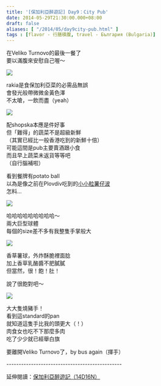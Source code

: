 ```yaml
---
title: '[保加利亞醉遊記] Day9：City Pub'
date: 2014-05-29T21:30:00.000+08:00
draft: false
aliases: [ "/2014/05/day9city-pub.html" ]
tags : [flavor - 行膳積腹, travel - България (Bulgaria)]
---
```


在Veliko Turnovo的最後一餐了  
要以滿腹來安慰自己喔～  

![](/images/bulgaria9c1.jpg)

rakia是食保加利亞菜的必需品無誤  
會發光般帶微微金黃色澤  
不太嗆，一飲而盡（yeah）  

![](/images/bulgaria9c2.jpg)

配shopska本應是件好事  
但「難得」的蔬菜不是超級新鮮  
（其實已經比一般香港吃到的新鮮十倍）  
可能這間是pub主要賣酒跟小食  
而且早上蔬菜未返貨等等吧  
（自行腦補啦）  
  
看到餐牌有potato ball  
以為是像之前在Plovdiv吃到的[小小粒薯仔波](https://hidie.net/bulgaria4b/)  
怎料...  

![](/images/bulgaria9c3.jpg)

哈哈哈哈哈哈哈哈哈～   
兩大巨型球體  
每個的size差不多有我整隻手掌般大  

![](/images/bulgaria9c4.jpg)

香草薯球，外炸酥脆裡面腍  
加上香草乳酪醬不肥膩膩  
但當然，很！飽！肚！  
  
說了很飽對吧～  

![](/images/bulgaria9c5.jpg)

大大隻燒豬手！  
看到這standard的pan  
就知道這隻手比我的頭更大（！）  
肉食女也吃不下那麼多肉  
吃了少少就已經舉白旗  
  
要離開Veliko Turnovo了，by bus again（揮手）  
  
\-----------------------------------------------  
  
延伸閱讀：[保加利亞醉遊記（14D16N）](https://hidie.net/bulgaria14d16n/)
